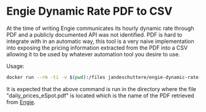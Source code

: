 # Engie Dynamic Rate PDF to CSV

At the time of writing Engie communicates its hourly dynamic rate through PDF and a publicly documented API was not identified. 
PDF is hard to integrate with in an automatic way, this tool is a very naive implementation into exposing the pricing information 
extracted from the PDF into a CSV allowing it to be used by whatever automation tool you desire to use.

Usage:
```bash
docker run --rm -ti -v $(pwd):/files jandeschuttere/engie-dynamic-rate-pdftocsv:latest /files/daily_prices_eSpot.pdf 
```

It is expected that the above command is run in the directory where the file "daily_prices_eSpot.pdf" is located which is the name of the PDF retrieved from [Engie](https://www.engie.be/api/engie/be/ms/pricing/v1/public/pricesHourlyPdf?document=SC_DYNAMIC_R_N_WEB202105&segment=R&language=N).
